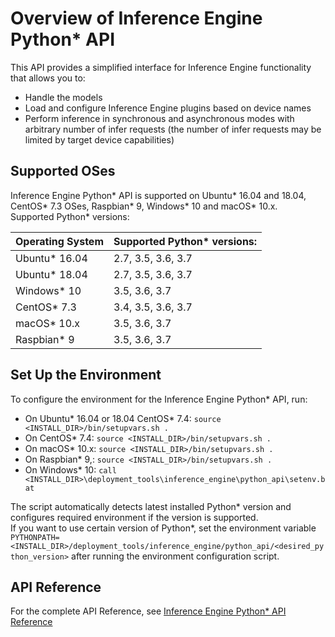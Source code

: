 # Overview of Inference Engine Python* API

This API provides a simplified interface for Inference Engine functionality that allows you to:

* Handle the models
* Load and configure Inference Engine plugins based on device names
* Perform inference in synchronous and asynchronous modes with arbitrary number of infer requests (the number of infer requests may be limited by target device capabilities)

## Supported OSes

Inference Engine Python\* API is supported on Ubuntu\* 16.04 and 18.04, CentOS\* 7.3 OSes, Raspbian\* 9, Windows\* 10 
and macOS\* 10.x.    
Supported Python* versions:  

| Operating System | Supported Python\* versions: |
|:----- | :----- |
| Ubuntu\* 16.04  |  2.7, 3.5, 3.6, 3.7 |
| Ubuntu\* 18.04  |  2.7, 3.5, 3.6, 3.7 |
| Windows\* 10 |  3.5, 3.6, 3.7 |
| CentOS\* 7.3 | 3.4, 3.5, 3.6, 3.7  |
| macOS\* 10.x  | 3.5, 3.6, 3.7 |   
| Raspbian\* 9  | 3.5, 3.6, 3.7 |   


## Set Up the Environment

To configure the environment for the Inference Engine Python\* API, run:
 * On Ubuntu\* 16.04 or 18.04 CentOS\* 7.4: `source <INSTALL_DIR>/bin/setupvars.sh .`
 * On CentOS\* 7.4: `source <INSTALL_DIR>/bin/setupvars.sh .`
 * On macOS\* 10.x: `source <INSTALL_DIR>/bin/setupvars.sh .`
 * On Raspbian\* 9,: `source <INSTALL_DIR>/bin/setupvars.sh .`
 * On Windows\* 10: `call <INSTALL_DIR>\deployment_tools\inference_engine\python_api\setenv.bat`

The script automatically detects latest installed Python\* version and configures required environment if the version is supported.  
If you want to use certain version of Python\*, set the environment variable `PYTHONPATH=<INSTALL_DIR>/deployment_tools/inference_engine/python_api/<desired_python_version>`
after running the environment configuration script.

## API Reference
For the complete API Reference, see  [Inference Engine Python* API Reference](ie_python_api.html)
